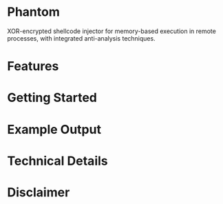 # Phantom
XOR-encrypted shellcode injector for memory-based execution in remote processes, with integrated anti-analysis techniques.



# Features




# Getting Started




# Example Output



# Technical Details




# Disclaimer
